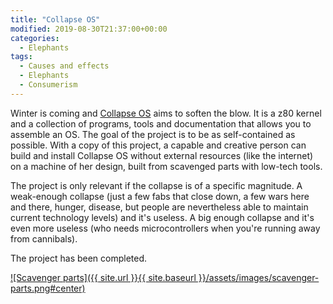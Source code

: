 ```yaml
---
title: "Collapse OS"
modified: 2019-08-30T21:37:00+00:00
categories:
  - Elephants
tags:
  - Causes and effects
  - Elephants
  - Consumerism
---
```

Winter is coming and [Collapse OS](https://collapseos.org/) aims to soften the blow. It is a z80 kernel and a collection of programs, tools and documentation that allows you to assemble an OS. The goal of the project is to be as self-contained as possible. With a copy of this project, a capable and creative person can build and install Collapse OS without external resources (like the internet) on a machine of her design, built from scavenged parts with low-tech tools.

The project is only relevant if the collapse is of a specific magnitude. A weak-enough collapse (just a few fabs that close down, a few wars here and there, hunger, disease, but people are nevertheless able to maintain current technology levels) and it's useless. A big enough collapse and it's even more useless (who needs microcontrollers when you're running away from cannibals). 

The project has been completed.

[![Scavenger parts]({{ site.url }}{{ site.baseurl }}/assets/images/scavenger-parts.png#center)](https://archive.org/details/gamespeopleplay000bern)

